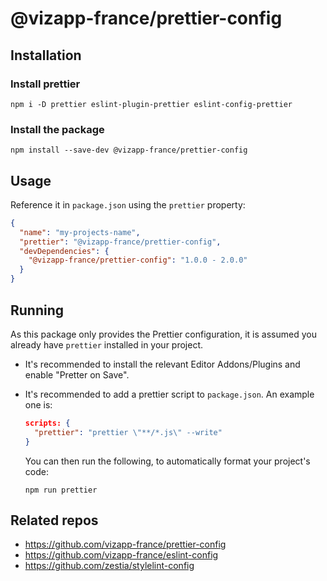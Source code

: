 # @vizapp-france/prettier-config

## Installation

### Install prettier

```
npm i -D prettier eslint-plugin-prettier eslint-config-prettier
```

### Install the package

```
npm install --save-dev @vizapp-france/prettier-config
```

## Usage

Reference it in `package.json` using the `prettier` property:

```json
{
  "name": "my-projects-name",
  "prettier": "@vizapp-france/prettier-config",
  "devDependencies": {
    "@vizapp-france/prettier-config": "1.0.0 - 2.0.0"
  }
}
```

## Running

As this package only provides the Prettier configuration, it is assumed you
already have `prettier` installed in your project.

- It's recommended to install the relevant Editor Addons/Plugins and enable
  "Pretter on Save".

- It's recommended to add a prettier script to `package.json`. An example one
  is:

  ```json
  scripts: {
    "prettier": "prettier \"**/*.js\" --write"
  }
  ```

  You can then run the following, to automatically format your project's code:

  ```
  npm run prettier
  ```

## Related repos

- https://github.com/vizapp-france/prettier-config
- https://github.com/vizapp-france/eslint-config
- https://github.com/zestia/stylelint-config
